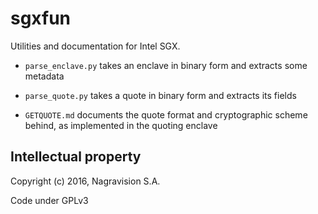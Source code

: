 # sgxfun

Utilities and documentation for Intel SGX.

* `parse_enclave.py` takes an enclave in binary form and extracts some
  metadata

* `parse_quote.py` takes a quote in binary form and extracts its fields

* `GETQUOTE.md` documents the quote format and cryptographic scheme
  behind, as implemented in the quoting enclave

## Intellectual property

Copyright (c) 2016, Nagravision S.A.

Code under GPLv3
